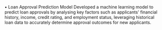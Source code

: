 •	Loan Approval Prediction Model
Developed a machine learning model to predict loan approvals by analysing key factors such as applicants' financial history, income, credit rating, and employment status, leveraging historical loan data to accurately determine approval outcomes for new applicants.
